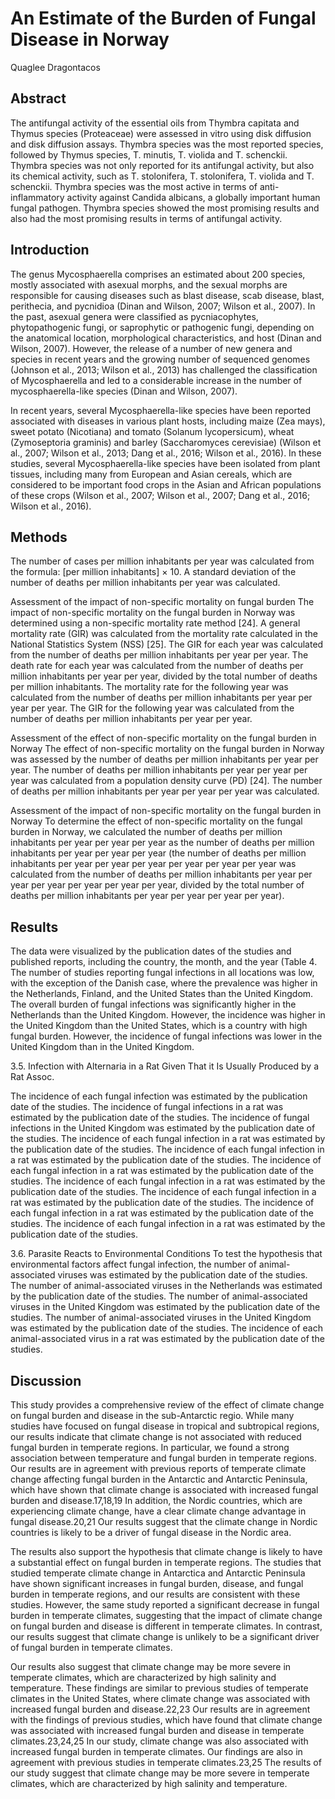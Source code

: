 # An Estimate of the Burden of Fungal Disease in Norway
Quaglee Dragontacos


## Abstract
The antifungal activity of the essential oils from Thymbra capitata and Thymus species (Proteaceae) were assessed in vitro using disk diffusion and disk diffusion assays. Thymbra species was the most reported species, followed by Thymus species, T. minutis, T. violida and T. schenckii. Thymbra species was not only reported for its antifungal activity, but also its chemical activity, such as T. stolonifera, T. stolonifera, T. violida and T. schenckii. Thymbra species was the most active in terms of anti-inflammatory activity against Candida albicans, a globally important human fungal pathogen. Thymbra species showed the most promising results and also had the most promising results in terms of antifungal activity.


## Introduction
The genus Mycosphaerella comprises an estimated about 200 species, mostly associated with asexual morphs, and the sexual morphs are responsible for causing diseases such as blast disease, scab disease, blast, perithecia, and pycnidioa (Dinan and Wilson, 2007; Wilson et al., 2007). In the past, asexual genera were classified as pycniacophytes, phytopathogenic fungi, or saprophytic or pathogenic fungi, depending on the anatomical location, morphological characteristics, and host (Dinan and Wilson, 2007). However, the release of a number of new genera and species in recent years and the growing number of sequenced genomes (Johnson et al., 2013; Wilson et al., 2013) has challenged the classification of Mycosphaerella and led to a considerable increase in the number of mycosphaerella-like species (Dinan and Wilson, 2007).

In recent years, several Mycosphaerella-like species have been reported associated with diseases in various plant hosts, including maize (Zea mays), sweet potato (Nicotiana) and tomato (Solanum lycopersicum), wheat (Zymoseptoria graminis) and barley (Saccharomyces cerevisiae) (Wilson et al., 2007; Wilson et al., 2013; Dang et al., 2016; Wilson et al., 2016). In these studies, several Mycosphaerella-like species have been isolated from plant tissues, including many from European and Asian cereals, which are considered to be important food crops in the Asian and African populations of these crops (Wilson et al., 2007; Wilson et al., 2007; Dang et al., 2016; Wilson et al., 2016).


## Methods
The number of cases per million inhabitants per year was calculated from the formula: [per million inhabitants] × 10. A standard deviation of the number of deaths per million inhabitants per year was calculated.

Assessment of the impact of non-specific mortality on fungal burden
The impact of non-specific mortality on the fungal burden in Norway was determined using a non-specific mortality rate method [24]. A general mortality rate (GIR) was calculated from the mortality rate calculated in the National Statistics System (NSS) [25]. The GIR for each year was calculated from the number of deaths per million inhabitants per year per year. The death rate for each year was calculated from the number of deaths per million inhabitants per year per year, divided by the total number of deaths per million inhabitants. The mortality rate for the following year was calculated from the number of deaths per million inhabitants per year per year per year. The GIR for the following year was calculated from the number of deaths per million inhabitants per year per year.

Assessment of the effect of non-specific mortality on the fungal burden in Norway
The effect of non-specific mortality on the fungal burden in Norway was assessed by the number of deaths per million inhabitants per year per year. The number of deaths per million inhabitants per year per year per year was calculated from a population density curve (PD) [24]. The number of deaths per million inhabitants per year per year per year was calculated.

Assessment of the impact of non-specific mortality on the fungal burden in Norway
To determine the effect of non-specific mortality on the fungal burden in Norway, we calculated the number of deaths per million inhabitants per year per year per year as the number of deaths per million inhabitants per year per year per year (the number of deaths per million inhabitants per year per year per year per year per year per year was calculated from the number of deaths per million inhabitants per year per year per year per year per year per year, divided by the total number of deaths per million inhabitants per year per year per year per year).


## Results
The data were visualized by the publication dates of the studies and published reports, including the country, the month, and the year (Table 4. The number of studies reporting fungal infections in all locations was low, with the exception of the Danish case, where the prevalence was higher in the Netherlands, Finland, and the United States than the United Kingdom. The overall burden of fungal infections was significantly higher in the Netherlands than the United Kingdom. However, the incidence was higher in the United Kingdom than the United States, which is a country with high fungal burden. However, the incidence of fungal infections was lower in the United Kingdom than in the United Kingdom.

3.5. Infection with Alternaria in a Rat Given That it Is Usually Produced by a Rat Assoc.

The incidence of each fungal infection was estimated by the publication date of the studies. The incidence of fungal infections in a rat was estimated by the publication date of the studies. The incidence of fungal infections in the United Kingdom was estimated by the publication date of the studies. The incidence of each fungal infection in a rat was estimated by the publication date of the studies. The incidence of each fungal infection in a rat was estimated by the publication date of the studies. The incidence of each fungal infection in a rat was estimated by the publication date of the studies. The incidence of each fungal infection in a rat was estimated by the publication date of the studies. The incidence of each fungal infection in a rat was estimated by the publication date of the studies. The incidence of each fungal infection in a rat was estimated by the publication date of the studies. The incidence of each fungal infection in a rat was estimated by the publication date of the studies.

3.6. Parasite Reacts to Environmental Conditions
To test the hypothesis that environmental factors affect fungal infection, the number of animal-associated viruses was estimated by the publication date of the studies. The number of animal-associated viruses in the Netherlands was estimated by the publication date of the studies. The number of animal-associated viruses in the United Kingdom was estimated by the publication date of the studies. The number of animal-associated viruses in the United Kingdom was estimated by the publication date of the studies. The incidence of each animal-associated virus in a rat was estimated by the publication date of the studies.


## Discussion

This study provides a comprehensive review of the effect of climate change on fungal burden and disease in the sub-Antarctic regio. While many studies have focused on fungal disease in tropical and subtropical regions, our results indicate that climate change is not associated with reduced fungal burden in temperate regions. In particular, we found a strong association between temperature and fungal burden in temperate regions. Our results are in agreement with previous reports of temperate climate change affecting fungal burden in the Antarctic and Antarctic Peninsula, which have shown that climate change is associated with increased fungal burden and disease.17,18,19 In addition, the Nordic countries, which are experiencing climate change, have a clear climate change advantage in fungal disease.20,21 Our results suggest that the climate change in Nordic countries is likely to be a driver of fungal disease in the Nordic area.

The results also support the hypothesis that climate change is likely to have a substantial effect on fungal burden in temperate regions. The studies that studied temperate climate change in Antarctica and Antarctic Peninsula have shown significant increases in fungal burden, disease, and fungal burden in temperate regions, and our results are consistent with these studies. However, the same study reported a significant decrease in fungal burden in temperate climates, suggesting that the impact of climate change on fungal burden and disease is different in temperate climates. In contrast, our results suggest that climate change is unlikely to be a significant driver of fungal burden in temperate climates.

Our results also suggest that climate change may be more severe in temperate climates, which are characterized by high salinity and temperature. These findings are similar to previous studies of temperate climates in the United States, where climate change was associated with increased fungal burden and disease.22,23 Our results are in agreement with the findings of previous studies, which have found that climate change was associated with increased fungal burden and disease in temperate climates.23,24,25 In our study, climate change was also associated with increased fungal burden in temperate climates. Our findings are also in agreement with previous studies in temperate climates.23,25 The results of our study suggest that climate change may be more severe in temperate climates, which are characterized by high salinity and temperature.
